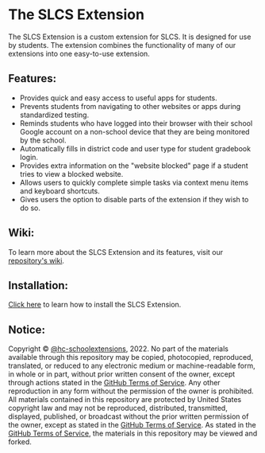 # The SLCS Extension

The SLCS Extension is a custom extension for SLCS. It is designed for use by students. The extension combines the functionality of many of our extensions into one easy-to-use extension.

## Features:
- Provides quick and easy access to useful apps for students.
- Prevents students from navigating to other websites or apps during standardized testing.
- Reminds students who have logged into their browser with their school Google account on a non-school device that they are being monitored by the school.
- Automatically fills in district code and user type for student gradebook login.
- Provides extra information on the "website blocked" page if a student tries to view a blocked website.
- Allows users to quickly complete simple tasks via context menu items and keyboard shortcuts.
- Gives users the option to disable parts of the extension if they wish to do so.

## Wiki:
To learn more about the SLCS Extension and its features, visit our [repository's wiki](https://github.com/hc-schoolextensions/the-slcs-extension/wiki).

## Installation:
[Click here](https://github.com/hc-schoolextensions/the-slcs-extension/wiki/Installation) to learn how to install the SLCS Extension.

## Notice:
Copyright © [@hc-schoolextensions](https://github.com/hc-schoolextensions/ '@hc-schoolextensions'), 2022. No part of the materials available through this repository may be copied, photocopied, reproduced, translated, or reduced to any electronic medium or machine-readable form, in whole or in part, without prior written consent of the owner, except through actions stated in the [GitHub Terms of Service](https://docs.github.com/en/site-policy/github-terms/github-terms-of-service#5-license-grant-to-other-users). Any other reproduction in any form without the permission of the owner is prohibited. All materials contained in this repository are protected by United States copyright law and may not be reproduced, distributed, transmitted, displayed, published, or broadcast without the prior written permission of the owner, except as stated in the [GitHub Terms of Service](https://docs.github.com/en/site-policy/github-terms/github-terms-of-service#5-license-grant-to-other-users). As stated in the [GitHub Terms of Service](https://docs.github.com/en/site-policy/github-terms/github-terms-of-service#5-license-grant-to-other-users), the materials in this repository may be viewed and forked.